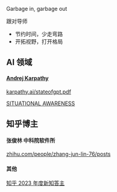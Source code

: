 Garbage in, garbage out

跟对导师 

- 节约时间，少走弯路
- 开拓视野，打开格局


## AI 领域

#### [Andrej Karpathy](https://karpathy.ai/)
[karpathy.ai/stateofgpt.pdf](https://karpathy.ai/stateofgpt.pdf)

[SITUATIONAL AWARENESS](https://situational-awareness.ai/)

  
## 知乎博主

#### 张俊林 中科院软件所
[zhihu.com/people/zhang-jun-lin-76/posts](https://www.zhihu.com/people/zhang-jun-lin-76/posts)
#### 其他
[知乎 2023 年度新知答主](https://www.zhihu.com/campaign/new-knowledge-youth/2023)